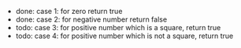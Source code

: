 - done: case 1: for zero return true
- done: case 2: for negative number return false
- todo: case 3: for positive number which is a square, return true
- todo: case 4: for positive number which is not a square, return true